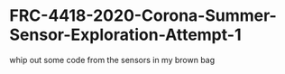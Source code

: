 # FRC-4418-2020-Corona-Summer-Sensor-Exploration-Attempt-1
whip out some code from the sensors in my brown bag
